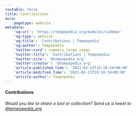 ```yaml
---
routable: false
title: Contributions
aura:
    pagetype: website
metadata:
    'og:url': 'https://tempopedia.org/modules/sidebar'
    'og:type': website
    'og:title': 'Contributions | Tempopedia'
    'og:author': Tempopedia
    'twitter:card': summary_large_image
    'twitter:title': 'Contributions | Tempopedia'
    'twitter:site': '@tempopedia_org'
    'twitter:creator': '@tempopedia_org'
    'article:published_time': '2021-02-23T19:10:24+00:00'
    'article:modified_time': '2021-02-23T19:10:24+00:00'
    'article:author': Tempopedia
---
```


#### Contributions
###### Would you like to share a tool or collection? Send us a tweet to [@tempopedia_org](https://twitter.com/intent/tweet?text=@tempopedia_org)